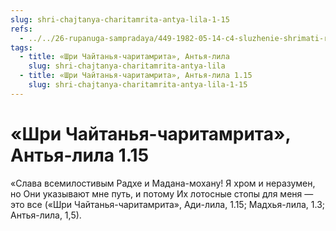 ```yaml
---
slug: shri-chajtanya-charitamrita-antya-lila-1-15
refs:
  - ../../26-rupanuga-sampradaya/449-1982-05-14-c4-sluzhenie-shrimati-radharani-v-linii-shri-rupy-dushi-proishodyashhie-iz-anga-dzhjoti.md
tags:
  - title: «Шри Чайтанья-чаритамрита», Антья-лила
    slug: shri-chajtanya-charitamrita-antya-lila
  - title: «Шри Чайтанья-чаритамрита», Антья-лила 1.15
    slug: shri-chajtanya-charitamrita-antya-lila-1-15
---
```


# «Шри Чайтанья-чаритамрита», Антья-лила 1.15

«Слава всемилостивым Радхе и Мадана-мохану! Я хром и неразумен, но Они указывают мне путь, и потому Их лотосные стопы для меня — это все («Шри Чайтанья-чаритамрита», Ади-лила, 1.15; Мадхья-лила, 1.3; Антья-лила, 1,5).


